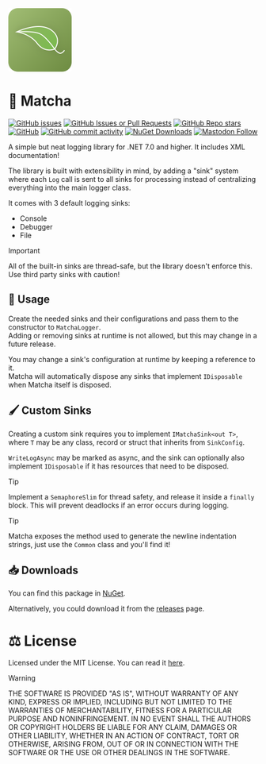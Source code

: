 <img src="/Branding/matcha.png" width="128" height="128"/>

# :tea: Matcha

[![GitHub issues](https://img.shields.io/github/issues/analogfeelings/matcha?label=Issues&style=flat-square)](https://github.com/AnalogFeelings/Matcha/issues)
[![GitHub Issues or Pull Requests](https://img.shields.io/github/issues-pr/analogfeelings/matcha?style=flat-square&label=Pull%20Requests)](https://github.com/AnalogFeelings/Matcha/pulls)
[![GitHub Repo stars](https://img.shields.io/github/stars/analogfeelings/matcha?label=Stargazers&style=flat-square)](https://github.com/AnalogFeelings/Matcha/stargazers)
[![GitHub](https://img.shields.io/github/license/analogfeelings/matcha?label=License&style=flat-square)](https://github.com/AnalogFeelings/Matcha/blob/neo/LICENSE.txt)
[![GitHub commit activity](https://img.shields.io/github/commit-activity/w/analogfeelings/matcha?label=Commit%20Activity&style=flat-square)](https://github.com/AnalogFeelings/Matcha/graphs/commit-activity)
[![NuGet Downloads](https://img.shields.io/nuget/dt/AnalogFeelings.Matcha?logo=nuget&label=NuGet&color=004880&style=flat-square)](https://www.nuget.org/packages/AnalogFeelings.Matcha/)
[![Mastodon Follow](https://img.shields.io/mastodon/follow/109309123442839534?domain=https%3A%2F%2Ftech.lgbt%2F&style=flat-square&logo=mastodon&logoColor=white&label=Follow%20Me!&color=6364ff)](https://tech.lgbt/@analog_feelings)

A simple but neat logging library for .NET 7.0 and higher. It includes XML documentation!

The library is built with extensibility in mind, by adding a "sink" system where each `Log` call is sent to all sinks for processing instead of centralizing
everything into the main logger class.

It comes with 3 default logging sinks:
- Console
- Debugger
- File

> [!IMPORTANT]
> All of the built-in sinks are thread-safe, but the library doesn't enforce this. Use third party sinks with caution!

## :thinking: Usage
Create the needed sinks and their configurations and pass them to the constructor to `MatchaLogger`.  
Adding or removing sinks at runtime is not allowed, but this may change in a future release.

You may change a sink's configuration at runtime by keeping a reference to it.  
Matcha will automatically dispose any sinks that implement `IDisposable` when Matcha itself is disposed.

## :paintbrush: Custom Sinks
Creating a custom sink requires you to implement `IMatchaSink<out T>`, where `T` may be any
class, record or struct that inherits from `SinkConfig`.

`WriteLogAsync` may be marked as async, and the sink can optionally also implement `IDisposable` if it
has resources that need to be disposed.

> [!TIP]
> Implement a `SemaphoreSlim` for thread safety, and release it inside a `finally` block.
> This will prevent deadlocks if an error occurs during logging.

> [!TIP]
> Matcha exposes the method used to generate the newline indentation strings, just use the
> `Common` class and you'll find it!

## :inbox_tray: Downloads
You can find this package in [NuGet](https://www.nuget.org/packages/MatchaLogger/).

Alternatively, you could download it from the [releases](https://github.com/AnalogFeelings/Matcha/releases/latest) page.

# :balance_scale: License
Licensed under the MIT License. You can read it [here](LICENSE.txt).

> [!WARNING]  
> THE SOFTWARE IS PROVIDED "AS IS", WITHOUT WARRANTY OF ANY KIND, EXPRESS OR
IMPLIED, INCLUDING BUT NOT LIMITED TO THE WARRANTIES OF MERCHANTABILITY,
FITNESS FOR A PARTICULAR PURPOSE AND NONINFRINGEMENT. IN NO EVENT SHALL THE
AUTHORS OR COPYRIGHT HOLDERS BE LIABLE FOR ANY CLAIM, DAMAGES OR OTHER
LIABILITY, WHETHER IN AN ACTION OF CONTRACT, TORT OR OTHERWISE, ARISING FROM,
OUT OF OR IN CONNECTION WITH THE SOFTWARE OR THE USE OR OTHER DEALINGS IN THE
SOFTWARE.
